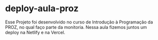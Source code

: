 # deploy-aula-proz

Esse Projeto foi desenvolvido no curso de Introdução 
à Programação da PROZ, no qual faço parte da
 monitoria.
Nessa aula fizemos juntos um deploy na Netlify e na Vercel.


